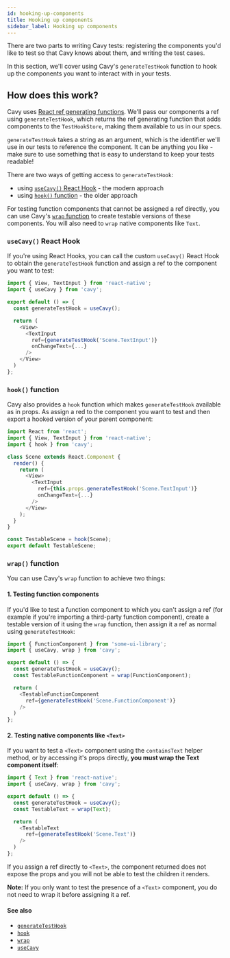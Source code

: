 ```yaml
---
id: hooking-up-components
title: Hooking up components
sidebar_label: Hooking up components
---
```


There are two parts to writing Cavy tests: registering the components you'd like
to test so that Cavy knows about them, and writing the test cases.

In this section, we'll cover using Cavy's `generateTestHook` function to
hook up the components you want to interact with in your tests.

## How does this work?

Cavy uses [React ref generating functions](https://reactjs.org/docs/refs-and-the-dom.html).
We'll pass our components a ref using `generateTestHook`, which returns the
ref generating function that adds components to the `TestHookStore`, making them
available to us in our specs.

`generateTestHook` takes a string as an argument, which is the identifier
we'll use in our tests to reference the component. It can be anything you
like - make sure to use something that is easy to understand to keep your tests
readable!

There are two ways of getting access to `generateTestHook`:

* using [`useCavy()` React Hook](#usecavy-react-hook) - the modern approach
* using [`hook()` function](#hook-function) - the older approach

For testing function components that cannot be assigned a ref directly, you can
use Cavy's [`wrap` function](#wrap-function) to create testable versions of
these components. You will also need to `wrap` native components like `Text`.

### `useCavy()` React Hook

If you're using React Hooks, you can call the custom `useCavy()` React Hook to
obtain the `generateTestHook` function and assign a ref to the component you
want to test:

```js
import { View, TextInput } from 'react-native';
import { useCavy } from 'cavy';

export default () => {
  const generateTestHook = useCavy();

  return (
    <View>
      <TextInput
        ref={generateTestHook('Scene.TextInput')}
        onChangeText={...}
      />
    </View>   
  )
};
```

### `hook()` function

Cavy also provides a `hook` function which makes `generateTestHook` available as
in props. As assign a red to the component you want to test and then export a
hooked version of your parent component:

```js
import React from 'react';
import { View, TextInput } from 'react-native';
import { hook } from 'cavy';

class Scene extends React.Component {
  render() {
    return (
      <View>
        <TextInput
          ref={this.props.generateTestHook('Scene.TextInput')}
          onChangeText={...}
        />
      </View>      
    );
  }
}

const TestableScene = hook(Scene);
export default TestableScene;
```

### `wrap()` function

You can use Cavy's `wrap` function to achieve two things:

#### 1. Testing function components

If you'd like to test a function component to which you can't assign a ref (for
example if you're importing a third-party function component), create a testable
version of it using the `wrap` function, then assign it a ref as normal using
`generateTestHook`:

```js
import { FunctionComponent } from 'some-ui-library';
import { useCavy, wrap } from 'cavy';

export default () => {
  const generateTestHook = useCavy();
  const TestableFunctionComponent = wrap(FunctionComponent);

  return (
    <TestableFunctionComponent
      ref={generateTestHook('Scene.FunctionComponent')}
    />   
  )
};
```

#### 2. Testing native components like `<Text>`

If you want to test a `<Text>` component using the `containsText` helper method,
or by accessing it's props directly, **you must wrap the Text component
itself**:

```js
import { Text } from 'react-native';
import { useCavy, wrap } from 'cavy';

export default () => {
  const generateTestHook = useCavy();
  const TestableText = wrap(Text);

  return (
    <TestableText
      ref={generateTestHook('Scene.Text')}
    />   
  )
};
```

If you assign a ref directly to `<Text>`, the component returned does not expose
the props and you will not be able to test the children it renders.

**Note:** If you only want to test the presence of a `<Text>` component, you do
not need to wrap it before assigning it a ref.

#### See also

* [`generateTestHook`](../api/test-hooks#generatetesthookidentifier-func)
* [`hook`](../api/test-hooks#hookwrappedcomponent)
* [`wrap`](../api/test-hooks#wrapcomponent)
* [`useCavy`](../api/test-hooks#usecavy)
